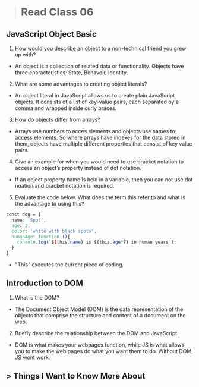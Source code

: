 > # Read Class 06

## JavaScript Object Basic

1. How would you describe an object to a non-technical friend you grew up with?

- An object is a collection of related data or functionality. Objects have three characteristics: State, Behavoir, Identity.

2. What are some advantages to creating object literals?

- An object literal in JavaScript allows us to create plain JavaScript objects. It consists of a list of key-value pairs, each separated by a comma and wrapped inside curly braces.

3. How do objects differ from arrays?

- Arrays use numbers to acces elements and objects use names to access elements.  So where arrays have indexes for the data stored in them, objects have multiple different properties that consist of key value pairs.

4. Give an example for when you would need to use bracket notation to access an object’s property instead of dot notation.

- If an object property name is held in a variable, then you can not use dot noation and bracket notation is required.

5. Evaluate the code below. What does the term this refer to and what is the advantage to using this?

```css
const dog = {
  name: 'Spot',
  age: 2,
  color: 'white with black spots',
  humanAge: function (){
    console.log(`${this.name} is ${this.age*7} in human years`);
  }
}
```

- "This" executes the current piece of coding.

## Introduction to DOM

1. What is the DOM?

- The Document Object Model (DOM) is the data representation of the objects that comprise the structure and content of a document on the web.

2. Briefly describe the relationship between the DOM and JavaScript.

- DOM is what makes your webpages function, while JS is what allows you to make the web pages do what you want them to do. Without DOM, JS wont work.

## > Things I Want to Know More About